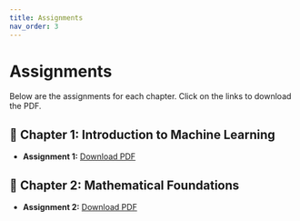 ```yaml
---
title: Assignments
nav_order: 3
---
```


# Assignments

Below are the assignments for each chapter. Click on the links to download the PDF.

## 📌 Chapter 1: Introduction to Machine Learning
- **Assignment 1:** [Download PDF](./assignments/chapter1_assignment.pdf)

## 📌 Chapter 2: Mathematical Foundations
- **Assignment 2:** [Download PDF](./assignments/chapter2_assignment.pdf)


